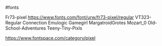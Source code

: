 #fonts

Fr73-pixel              https://www.fonts.com/font/urw/fr73-pixel/regular
VT323-Regular
Connection
Emulogic
Gamegirl
MargatroidGrotes
Mozart_0
Old-School-Adventures
Teeny-Tiny-Pixls


https://www.fontspace.com/category/pixel
